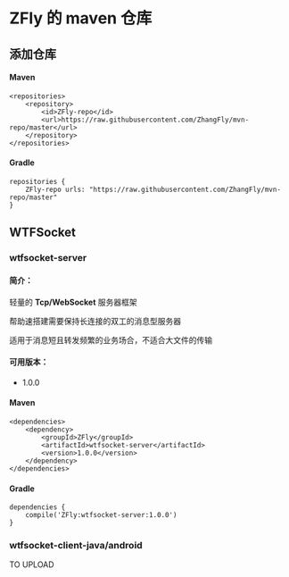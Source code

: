 #  ZFly 的 maven 仓库
## 添加仓库

#### Maven

```
<repositories>
    <repository>
    	<id>ZFly-repo</id>
        <url>https://raw.githubusercontent.com/ZhangFly/mvn-repo/master</url>
    </repository>
</repositories>
```

#### Gradle

```
repositories {
    ZFly-repo urls: "https://raw.githubusercontent.com/ZhangFly/mvn-repo/master"
}
```

## WTFSocket

### wtfsocket-server

#### 简介：

轻量的 **Tcp/WebSocket** 服务器框架

帮助速搭建需要保持长连接的双工的消息型服务器

适用于消息短且转发频繁的业务场合，不适合大文件的传输

#### 可用版本：

- 1.0.0

#### Maven

```
<dependencies>
	<dependency>
    	<groupId>ZFly</groupId>
        <artifactId>wtfsocket-server</artifactId>
        <version>1.0.0</version>
    </dependency>
</dependencies>
```
#### Gradle

```
dependencies {
    compile('ZFly:wtfsocket-server:1.0.0')
}
```

### wtfsocket-client-java/android

TO UPLOAD